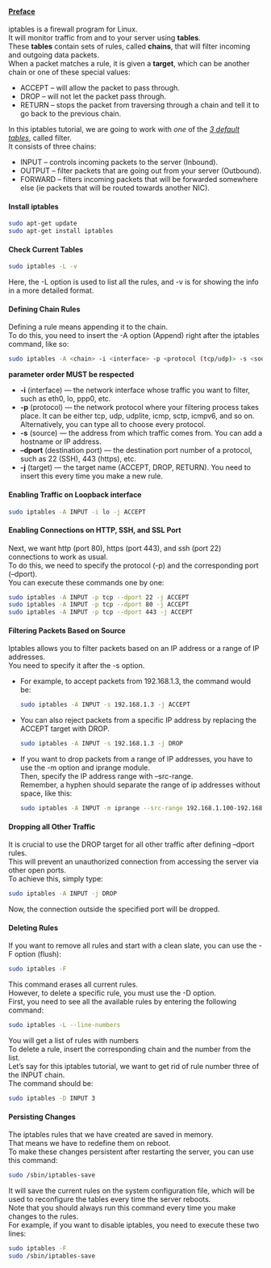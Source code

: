 #### [Preface]
iptables is a firewall program for Linux. </br>
It will monitor traffic from and to your server using **tables**. </br>
These **tables** contain sets of rules, called **chains**, that will filter incoming and outgoing data packets. </br>
When a packet matches a rule, it is given a **target**, which can be another chain or one of these special values:
- ACCEPT – will allow the packet to pass through.
- DROP   – will not let the packet pass through.
- RETURN – stops the packet from traversing through a chain and tell it to go back to the previous chain.

In this iptables tutorial, we are going to work with *one* of the *[3 default tables]*, called filter. </br>
It consists of three chains:
- INPUT   – controls incoming packets to the server (Inbound).
- OUTPUT  – filter packets that are going out from your server (Outbound).
- FORWARD – filters incoming packets that will be forwarded somewhere else (ie packets that will be routed towards another NIC).

#### Install iptables
```bash
sudo apt-get update
sudo apt-get install iptables
```
#### Check Current Tables
```bash
sudo iptables -L -v
```
Here, the -L option is used to list all the rules, and -v is for showing the info in a more detailed format.

#### Defining Chain Rules
Defining a rule means appending it to the chain. </br>
To do this, you need to insert the -A option (Append) right after the iptables command, like so:
```bash
sudo iptables -A <chain> -i <interface> -p <protocol (tcp/udp)> -s <source> --dport <port> -j <target>
```
**parameter order MUST be respected**
- **-i** (interface) — the network interface whose traffic you want to filter, such as eth0, lo, ppp0, etc.
- **-p** (protocol) — the network protocol where your filtering process takes place. It can be either tcp, udp, udplite, icmp, sctp, icmpv6, and so on. Alternatively, you can type all to choose every protocol.
- **-s** (source) — the address from which traffic comes from. You can add a hostname or IP address.
- **–dport** (destination port) — the destination port number of a protocol, such as 22 (SSH), 443 (https), etc.
- **-j** (target) — the target name (ACCEPT, DROP, RETURN). You need to insert this every time you make a new rule.

#### Enabling Traffic on Loopback interface
```bash
sudo iptables -A INPUT -i lo -j ACCEPT
```
#### Enabling Connections on HTTP, SSH, and SSL Port
Next, we want http (port 80), https (port 443), and ssh (port 22) connections to work as usual. </br>
To do this, we need to specify the protocol (-p) and the corresponding port (–dport). </br>
You can execute these commands one by one:
```bash
sudo iptables -A INPUT -p tcp --dport 22 -j ACCEPT
sudo iptables -A INPUT -p tcp --dport 80 -j ACCEPT
sudo iptables -A INPUT -p tcp --dport 443 -j ACCEPT
```
#### Filtering Packets Based on Source
Iptables allows you to filter packets based on an IP address or a range of IP addresses. </br>
You need to specify it after the -s option. </br>
- For example, to accept packets from 192.168.1.3, the command would be:
  ```bash
  sudo iptables -A INPUT -s 192.168.1.3 -j ACCEPT
  ```
- You can also reject packets from a specific IP address by replacing the ACCEPT target with DROP.
  ```bash
  sudo iptables -A INPUT -s 192.168.1.3 -j DROP
  ```
- If you want to drop packets from a range of IP addresses, you have to use the -m option and iprange module. </br>
  Then, specify the IP address range with –src-range. </br>
  Remember, a hyphen should separate the range of ip addresses without space, like this:
  ```bash
  sudo iptables -A INPUT -m iprange --src-range 192.168.1.100-192.168.1.200 -j DROP
  ```
#### Dropping all Other Traffic
It is crucial to use the DROP target for all other traffic after defining –dport rules. </br>
This will prevent an unauthorized connection from accessing the server via other open ports. </br>
To achieve this, simply type:
```bash
sudo iptables -A INPUT -j DROP
```
Now, the connection outside the specified port will be dropped.

#### Deleting Rules
If you want to remove all rules and start with a clean slate, you can use the -F option (flush):
```bash
sudo iptables -F
```
This command erases all current rules. </br>
However, to delete a specific rule, you must use the -D option. </br>
First, you need to see all the available rules by entering the following command:
```bash
sudo iptables -L --line-numbers
```
You will get a list of rules with numbers </br>
To delete a rule, insert the corresponding chain and the number from the list. </br>
Let’s say for this iptables tutorial, we want to get rid of rule number three of the INPUT chain. </br>
The command should be:
```bash
sudo iptables -D INPUT 3
```
#### Persisting Changes
The iptables rules that we have created are saved in memory. </br>
That means we have to redefine them on reboot. </br>
To make these changes persistent after restarting the server, you can use this command:
```bash
sudo /sbin/iptables-save
```
It will save the current rules on the system configuration file, which will be used to reconfigure the tables every time the server reboots. </br>
Note that you should always run this command every time you make changes to the rules. </br>
For example, if you want to disable iptables, you need to execute these two lines:
```bash
sudo iptables -F
sudo /sbin/iptables-save
```


[Preface]: https://www.hostinger.com/tutorials/iptables-tutorial
[3 default tables]: https://www.thegeekstuff.com/2011/01/iptables-fundamentals/
